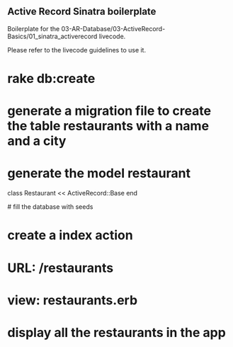 ## Active Record Sinatra boilerplate

Boilerplate for the 03-AR-Database/03-ActiveRecord-Basics/01_sinatra_activerecord livecode.

Please refer to the livecode guidelines to use it.
# rake db:create
# generate a migration file to create the table restaurants with a name and a city

# generate the model restaurant
class Restaurant << ActiveRecord::Base
end

# fill the database with seeds
# create a index action
# URL: /restaurants
# view: restaurants.erb

# display all the restaurants in the app
